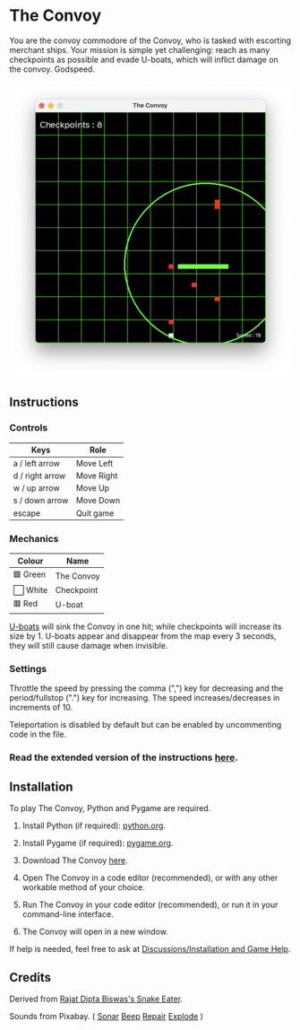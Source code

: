 # The Convoy

  You are the convoy commodore of the Convoy, who is tasked with escorting merchant ships. Your mission is simple yet challenging: reach as many checkpoints as possible and evade U-boats, which will inflict damage on the convoy. Godspeed.

![Game preview](./images/preview.png/)

## Instructions

### Controls

| Keys | Role        |
|------|-------------|
| a / left arrow    | Move Left   |
| d / right arrow    | Move Right  |
| w / up arrow   | Move Up  |
| s / down arrow   |  Move Down |
| escape    |  Quit game  |


### Mechanics

| Colour | Name        |
|------|-------------|
| 🟩 Green    | The Convoy   |
| ⬜️ White    | Checkpoint  |
| 🟥 Red   | U-boat  |

[U-boats](https://en.wikipedia.org/wiki/U-boat) will sink the Convoy in one hit; while checkpoints will increase its size by 1. U-boats appear and disappear from the map every 3 seconds, they will still cause damage when invisible. 


### Settings

Throttle the speed by pressing the comma (",") key for decreasing and the period/fullstop (".") key for increasing. The speed increases/decreases in increments of 10.

Teleportation is disabled by default but can be enabled by uncommenting code in the file.

### Read the extended version of the instructions [here](https://github.com/Darr3n2GG/The-Convoy/wiki/Instructions).

## Installation

To play The Convoy, Python and Pygame are required.

1. Install Python (if required): [python.org](https://www.python.org/). 

2. Install Pygame (if required): [pygame.org](https://www.pygame.org/wiki/GettingStarted). 

3. Download The Convoy [here](https://github.com/Darr3n2GG/The-Convoy/releases/tag/Release). 

4. Open The Convoy in a code editor (recommended), or with any other workable method of your choice.

5. Run The Convoy in your code editor (recommended), or run it in your command-line interface.

6. The Convoy will open in a new window.

If help is needed, feel free to ask at [Discussions/Installation and Game Help](https://github.com/Darr3n2GG/The-Convoy/discussions/categories/installation-and-game-help).

 
## Credits
 
  Derived from [Rajat Dipta Biswas's Snake Eater](https://github.com/rajatdiptabiswas/snake-pygame).
  
  Sounds from Pixabay. ( [Sonar](https://pixabay.com/sound-effects/sonar-a-dry-98689/) [Beep](https://pixabay.com/sound-effects/short-beep-tone-47916/) [Repair](https://pixabay.com/sound-effects/repair-metal-85833/) [Explode](https://pixabay.com/sound-effects/large-underwater-explosion-190270/) )

